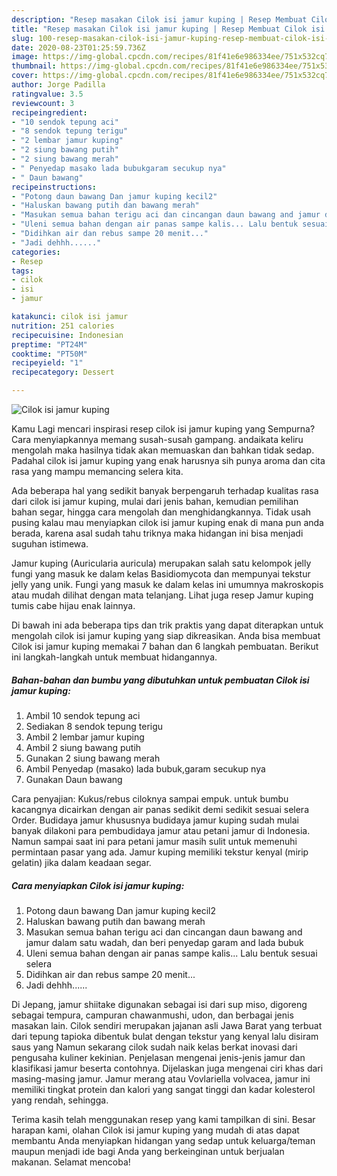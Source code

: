```yaml
---
description: "Resep masakan Cilok isi jamur kuping | Resep Membuat Cilok isi jamur kuping Yang Enak Dan Lezat"
title: "Resep masakan Cilok isi jamur kuping | Resep Membuat Cilok isi jamur kuping Yang Enak Dan Lezat"
slug: 100-resep-masakan-cilok-isi-jamur-kuping-resep-membuat-cilok-isi-jamur-kuping-yang-enak-dan-lezat
date: 2020-08-23T01:25:59.736Z
image: https://img-global.cpcdn.com/recipes/81f41e6e986334ee/751x532cq70/cilok-isi-jamur-kuping-foto-resep-utama.jpg
thumbnail: https://img-global.cpcdn.com/recipes/81f41e6e986334ee/751x532cq70/cilok-isi-jamur-kuping-foto-resep-utama.jpg
cover: https://img-global.cpcdn.com/recipes/81f41e6e986334ee/751x532cq70/cilok-isi-jamur-kuping-foto-resep-utama.jpg
author: Jorge Padilla
ratingvalue: 3.5
reviewcount: 3
recipeingredient:
- "10 sendok tepung aci"
- "8 sendok tepung terigu"
- "2 lembar jamur kuping"
- "2 siung bawang putih"
- "2 siung bawang merah"
- " Penyedap masako lada bubukgaram secukup nya"
- " Daun bawang"
recipeinstructions:
- "Potong daun bawang Dan jamur kuping kecil2"
- "Haluskan bawang putih dan bawang merah"
- "Masukan semua bahan terigu aci dan cincangan daun bawang and jamur dalam satu wadah, dan beri penyedap garam and lada bubuk"
- "Uleni semua bahan dengan air panas sampe kalis... Lalu bentuk sesuai selera"
- "Didihkan air dan rebus sampe 20 menit..."
- "Jadi dehhh......"
categories:
- Resep
tags:
- cilok
- isi
- jamur

katakunci: cilok isi jamur 
nutrition: 251 calories
recipecuisine: Indonesian
preptime: "PT24M"
cooktime: "PT50M"
recipeyield: "1"
recipecategory: Dessert

---
```



![Cilok isi jamur kuping](https://img-global.cpcdn.com/recipes/81f41e6e986334ee/751x532cq70/cilok-isi-jamur-kuping-foto-resep-utama.jpg)

Kamu Lagi mencari inspirasi resep cilok isi jamur kuping yang Sempurna? Cara menyiapkannya memang susah-susah gampang. andaikata keliru mengolah maka hasilnya tidak akan memuaskan dan bahkan tidak sedap. Padahal cilok isi jamur kuping yang enak harusnya sih punya aroma dan cita rasa yang mampu memancing selera kita.

Ada beberapa hal yang sedikit banyak berpengaruh terhadap kualitas rasa dari cilok isi jamur kuping, mulai dari jenis bahan, kemudian pemilihan bahan segar, hingga cara mengolah dan menghidangkannya. Tidak usah pusing kalau mau menyiapkan cilok isi jamur kuping enak di mana pun anda berada, karena asal sudah tahu triknya maka hidangan ini bisa menjadi suguhan istimewa.

Jamur kuping (Auricularia auricula) merupakan salah satu kelompok jelly fungi yang masuk ke dalam kelas Basidiomycota dan mempunyai tekstur jelly yang unik. Fungi yang masuk ke dalam kelas ini umumnya makroskopis atau mudah dilihat dengan mata telanjang. Lihat juga resep Jamur kuping tumis cabe hijau enak lainnya.


Di bawah ini ada beberapa tips dan trik praktis yang dapat diterapkan untuk mengolah cilok isi jamur kuping yang siap dikreasikan. Anda bisa membuat Cilok isi jamur kuping memakai 7 bahan dan 6 langkah pembuatan. Berikut ini langkah-langkah untuk membuat hidangannya.

<!--inarticleads1-->

##### Bahan-bahan dan bumbu yang dibutuhkan untuk pembuatan Cilok isi jamur kuping:

1. Ambil 10 sendok tepung aci
1. Sediakan 8 sendok tepung terigu
1. Ambil 2 lembar jamur kuping
1. Ambil 2 siung bawang putih
1. Gunakan 2 siung bawang merah
1. Ambil  Penyedap (masako) lada bubuk,garam secukup nya
1. Gunakan  Daun bawang


Cara penyajian: Kukus/rebus ciloknya sampai empuk. untuk bumbu kacangnya dicairkan dengan air panas sedikit demi sedikit sesuai selera Order. Budidaya jamur khususnya budidaya jamur kuping sudah mulai banyak dilakoni para pembudidaya jamur atau petani jamur di Indonesia. Namun sampai saat ini para petani jamur masih sulit untuk memenuhi permintaan pasar yang ada. Jamur kuping memiliki tekstur kenyal (mirip gelatin) jika dalam keadaan segar. 

<!--inarticleads2-->

##### Cara menyiapkan Cilok isi jamur kuping:

1. Potong daun bawang Dan jamur kuping kecil2
1. Haluskan bawang putih dan bawang merah
1. Masukan semua bahan terigu aci dan cincangan daun bawang and jamur dalam satu wadah, dan beri penyedap garam and lada bubuk
1. Uleni semua bahan dengan air panas sampe kalis... Lalu bentuk sesuai selera
1. Didihkan air dan rebus sampe 20 menit...
1. Jadi dehhh......


Di Jepang, jamur shiitake digunakan sebagai isi dari sup miso, digoreng sebagai tempura, campuran chawanmushi, udon, dan berbagai jenis masakan lain. Cilok sendiri merupakan jajanan asli Jawa Barat yang terbuat dari tepung tapioka dibentuk bulat dengan tekstur yang kenyal lalu disiram saus yang Namun sekarang cilok sudah naik kelas berkat inovasi dari pengusaha kuliner kekinian. Penjelasan mengenai jenis-jenis jamur dan klasifikasi jamur beserta contohnya. Dijelaskan juga mengenai ciri khas dari masing-masing jamur. Jamur merang atau Vovlariella volvacea, jamur ini memiliki tingkat protein dan kalori yang sangat tinggi dan kadar kolesterol yang rendah, sehingga. 

Terima kasih telah menggunakan resep yang kami tampilkan di sini. Besar harapan kami, olahan Cilok isi jamur kuping yang mudah di atas dapat membantu Anda menyiapkan hidangan yang sedap untuk keluarga/teman maupun menjadi ide bagi Anda yang berkeinginan untuk berjualan makanan. Selamat mencoba!
